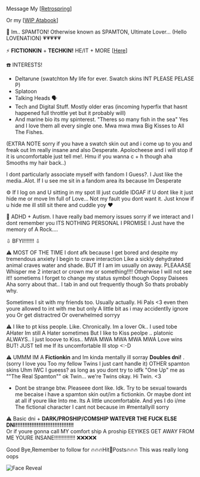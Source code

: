 Message My [[Retrospring](https://retrospring.net/@SPAMTON_GSPAMTON)]

Or my [[WIP Atabook](https://spamton.atabook.org/)]


💾 Im.. SPAMTON! Otherwise known as SPAMTON, Ultimate Lover... (Hello LOVENATION) 💗💗💗💗💗

⚡ **FICTIONKIN** + **TECHKIN!** HE/IT + MORE [[Here](https://en.pronouns.page/@SP4MINAT0R)]
  
☎️ INTERESTS!
 - Deltarune (swatchton My life for ever. Swatch skins INT PLEASE PELASE P)
 - Splatoon
 - Talking Heads 🗣️
 - Tech and Digital Stuff. Mostly older eras (incoming hyperfix that hasnt happened full throttle yet but it probably will)
 - And marine bio its my spinterest. "Theres so many fish in the sea" Yes and I love them all every single one. Mwa mwa mwa Big Kisses to All The Fishes.

(EXTRA NOTE sorry if you have a swatch skin out and i come up to you and freak out Im really insane and also Desperate. Apolocheese and i will stop if it is uncomfortable just tell me!. Hmu if you wanna c + h though aha Smooths my hair back..) 

I dont particularly associate myself with fandom I Guess?. I Just like the media..Alot. If I u see me sit in a fandom area its because Im Desperate

⚙️ If I log on and U sitting in my spot Ill just cuddle IDGAF if U dont like it just hide me or move Im full of Love... Not my fault you dont want it. Just know if u hide me ill still sit there and cuddle yoy ❤️


 📧 ADHD + Autism. I have really bad memory issues sorry if we interact and I dont remember you ITS NOTHING PERSONAL I PROMISE I Just have the memory of A Rock....

 ⇩ BFYI!!!!!!! ⇩

 ⚠️ MOST OF THE TIME I dont afk because I get bored and despite my tremendous anxiety I begin to crave interaction Like a sickly dehydrated animal craves water and shade. BUT If I am im usually on away.
PLEAAASE Whisper me 2 interact or crown me or something!!!! Otherwise I will not see it!! sometiems I forget to change my status symbol though Oopsy Daisees Aha sorry about that.. I tab in and out frequently though So thats probably why.

Sometimes I sit with my friends too. Usually actually. Hi Pals <3 even then youre allowed to int with me but only A little bit as i may accidentlly ignore you Or get distractred Or overwhelmed sorryy

 ⚠️ I like to pt kiss people. Like. Chronically. Im a lover Ok.. I used tobe AHater Im still A Hater sometimes But I like to Kiss peolpe .. platonic ALWAYS.. I just looove to Kiss.. MWA MWA MWA MWA MWA Love wins  BUT! JUST tell me If its uncomfortable Ill stop <:-D
  
 ⚠️ UMMM IM A **Fictionkin** and Im kinda mentally ill sorray **Doubles dni!** . (sorry I love you Too my fellow Twins I just cant handle it)
  OTHER spamton skins Uhm IWC I gueess? as long as you dont try to idfk "One Up" me as ""The Real Spamton""
  ok Twin... we're Twins okay. Hi Twin. <3 
   * Dont be strange btw. Pleaseee dont like. Idk. Try to be sexual towards me becaise i have a spamton skin out/im a fictionkin. Or maybe dont int at all if youre like Into me. Its A little uncomfortable. And yes I do i/me The fictional character I cant not because im #mentallyill sorry 

 ⚠️ Basic dni + **DARK/PROSHIP/COMSHIP WATEVER THE FUCK ELSE DNI!!!!!!!!!!!!!!!!!!!!!!!!!!!!!!!!!**  
Or if youre gonna call MY comfort ship A proship EEYIKES GET AWAY FROM ME YOURE INSANE!!!!!!!!!!!!!! ❌❌❌❌❌

 Good Bye,Remember to follow for 🔥🔥🔥Hit💸Posts🔥🔥🔥 This was really long oops

![Face Reveal](https://file.garden/ZhZPB1LLjRCJOu7W/gangsterton.gif)


